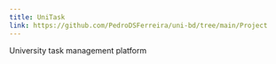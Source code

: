 ```yaml
---
title: UniTask
link: https://github.com/PedroDSFerreira/uni-bd/tree/main/Project
---
```

University task management platform